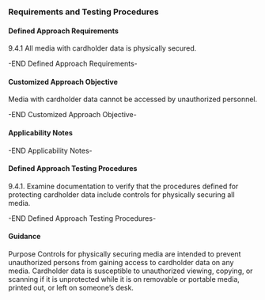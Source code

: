 ### Requirements and Testing Procedures

#### Defined Approach Requirements
9.4.1 All media with cardholder data is physically secured.

-END Defined Approach Requirements- 
#### Customized Approach Objective
Media with cardholder data cannot be accessed by unauthorized personnel.

-END Customized Approach Objective- 
#### Applicability Notes



-END Applicability Notes- 
#### Defined Approach Testing Procedures
9.4.1. Examine documentation to verify that the procedures defined for protecting cardholder data include controls for physically securing all media.

-END Defined Approach Testing Procedures- 
#### Guidance
Purpose
Controls for physically securing media are intended to prevent unauthorized persons from gaining access to cardholder data on any media. Cardholder data is susceptible to unauthorized viewing, copying, or scanning if it is unprotected while it is on removable or portable media, printed out, or left on someone’s desk.